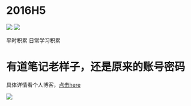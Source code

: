 # 2016H5
![](https://img.shields.io/badge/2016H5-V1.0-brightgreen.svg)
![](https://img.shields.io/badge/2016H5-teacker%20%7C%20me%20%7C%20others%20%7C%20book-orange.svg)

平时积累
日常学习积累

# 有道笔记老样子，还是原来的账号密码

具体详情看个人博客，[点击here](https://screetbloom.github.io/)

![](http://imgsrc.baidu.com/forum/pic/item/89f1e8198618367a68b058152f738bd4b21ce559.jpg)


